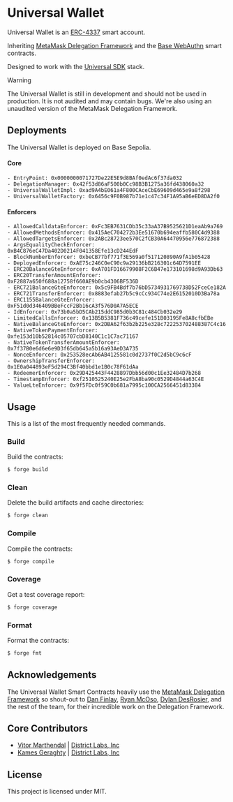 # Universal Wallet
Universal Wallet is an [ERC-4337](https://eip.tools/eip/4337) smart account.

Inheriting [MetaMask Delegation Framework](https://github.com/MetaMask/delegation-framework) and the [Base WebAuthn](https://github.com/base-org/webauthn-sol) smart contracts.

Designed to work with the [Universal SDK](https://github.com/district-labs/universal-sdk) stack.

> [!WARNING]  
> The Universal Wallet is still in development and should not be used in production. It is not audited and may contain bugs.
> We're also using an unaudited version of the MetaMask Delegation Framework.

## Deployments
The Universal Wallet is deployed on Base Sepolia.

#### Core
    - EntryPoint: 0x0000000071727De22E5E9d8BAf0edAc6f37da032
    - DelegationManager: 0x42f53d86aF500b0Cc98B3B1275a36fd438060a32
    - UniversalWalletImpl: 0xad9A4bE061a4F800CAceCbE69609d465e9a8f298
    - UniversalWalletFactory: 0x6456c9F0B987b71e1c47c34F1A95aB6eED8DA2f0
    
#### Enforcers
    - AllowedCalldataEnforcer: 0xFc3EB7631CDb35c33aA37B9525621D1eaAb9a769
    - AllowedMethodsEnforcer: 0x415AeC704272b3Ee51670b694eaffb580C4d9388
    - AllowedTargetsEnforcer: 0x2ABc28723ee570C2fCB30A64470956e776872388
    - ArgsEqualityCheckEnforcer: 0xB4C876eC47Da402D0214F041358Efe13cD244EdF
    - BlockNumberEnforcer: 0xbeCB77bf771f3E569a0f517120890A9fA1b05428
    - DeployedEnforcer: 0xAE75c246C0eC90c9a29136bB216301c64D7591EE
    - ERC20BalanceGteEnforcer: 0xA701FD16679908F2C6B47e173101698d9A93Db63
    - ERC20TransferAmountEnforcer: 0xF2887a650f688a12758f660AE9b0cb4306BF536D
    - ERC721BalanceGteEnforcer: 0x5c9FB4Bdf7b76bD5734931769738D52FceCe182A
    - ERC721TransferEnforcer: 0x8883efab27b5c9cCc934C74e2E6152010D3Ba78a
    - ERC1155BalanceGteEnforcer: 0xF51d0d346409BBeFccF2Bb16cA3f576D0A7A5ECE
    - IdEnforcer: 0x73b0a5bD5CAb215ddC985d0b3C81c484Cb032e29
    - LimitedCallsEnforcer: 0x13B5B5381F736c49cefe151B03195Fe8A8cfbEBe
    - NativeBalanceGteEnforcer: 0x2DBA62f63b2b225e328c722253702488387C4c16
    - NativeTokenPaymentEnforcer: 0xfe153d10b52814c05707cbD8140C1c1C7ac71167
    - NativeTokenTransferAmountEnforcer: 0x7f37B0e6d6e6e9D3f65db645a5b16a93AeD3A735
    - NonceEnforcer: 0x253528ecAb6AB4125581c0d2737f0C2d5bC9c6cF
    - OwnershipTransferEnforcer: 0x1E0a044893eF5d294C3Bf40bbd1e1B0c78F61dAa
    - RedeemerEnforcer: 0x29D425443F4428897Dbb56d00c1Ee32484D7b268
    - TimestampEnforcer: 0xf2510525240E25e2FbA8ba90c0529D4844a63C4E
    - ValueLteEnforcer: 0x9f5FDc0f59C0b681a7995c100CA2566451d83384

## Usage

This is a list of the most frequently needed commands.

### Build

Build the contracts:

```sh
$ forge build
```

### Clean

Delete the build artifacts and cache directories:

```sh
$ forge clean
```

### Compile

Compile the contracts:

```sh
$ forge compile
```

### Coverage

Get a test coverage report:

```sh
$ forge coverage
```

### Format

Format the contracts:

```sh
$ forge fmt
```

## Acknowledgements
The Universal Wallet Smart Contracts heavily use the [MetaMask Delegation Framework](https://github.com/MetaMask/delegation-framework) so shout-out to [Dan Finlay](https://github.com/danfinlay), [Ryan McOso](https://github.com/McOso), [Dylan DesRosier](https://github.com/dylandesrosier), and the rest of the team, for their incredible work on the Delegation Framework.

## Core Contributors

- [Vitor Marthendal](https://x.com/VitorMarthendal) | [District Labs, Inc](https://www.districtlabs.com/)
- [Kames Geraghty](https://x.com/KamesGeraghty) | [District Labs, Inc](https://www.districtlabs.com/)

## License

This project is licensed under MIT.
